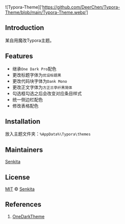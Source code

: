 ![Typora-Theme][‘https://github.com/DeerChen/Typora-Theme/blob/main/Typora-Theme.webp’]

## Introduction

某自用魔改Typora主题。

## Features

* 继承`One Dark Pro`配色
* 更改标题字体为`优设标题黑`
* 更改代码块字体为`Dank Mono`
* 更改正文字体为`方正兰亭纤黑简体`
* 勾选框勾选之后会改变对应条目样式
* 统一侧边栏配色
* 修改表格配色

## Installation

放入主题文件夹：`%AppData%\Typora\themes`
## Maintainers

[Senkita](https://github.com/Senkita)

## License

[MIT](https://github.com/DeerChen/Typora-Theme/blob/main/LICENSE) © [Senkita](https://github.com/Senkita)

## References
1. [OneDarkTheme](http://theme.typora.io/theme/OneDark/)
